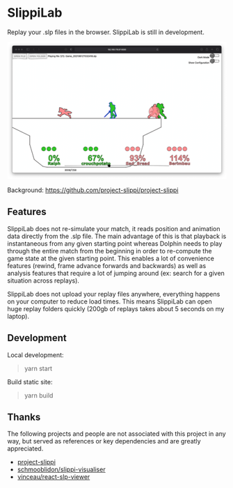 # SlippiLab

Replay your .slp files in the browser. SlippiLab is still in development.

![Example](screenshot.png)

Background: https://github.com/project-slippi/project-slippi

## Features

SlippiLab does not re-simulate your match, it reads position and animation data directly from the .slp file. The main advantage of this is that playback is instantaneous from any given starting point whereas Dolphin needs to play through the entire match from the beginning in order to re-compute the game state at the given starting point. This enables a lot of convenience features (rewind, frame advance forwards and backwards) as well as analysis features that require a lot of jumping around (ex: search for a given situation across replays). 

SlippiLab does not upload your replay files anywhere, everything happens on your computer to reduce load times. This means SlippiLab can open huge replay folders quickly (200gb of replays takes about 5 seconds on my laptop).  

## Development

Local development:
> yarn start

Build static site:
> yarn build

## Thanks

The following projects and people are not associated with this project in any way, but served as references or key dependencies and are greatly appreciated.
- [project-slippi](https://github.com/project-slippi)
- [schmooblidon/slippi-visualiser](https://github.com/schmooblidon/slippi-visualiser)
- [vinceau/react-slp-viewer](https://github.com/vinceau/react-slp-viewer)
